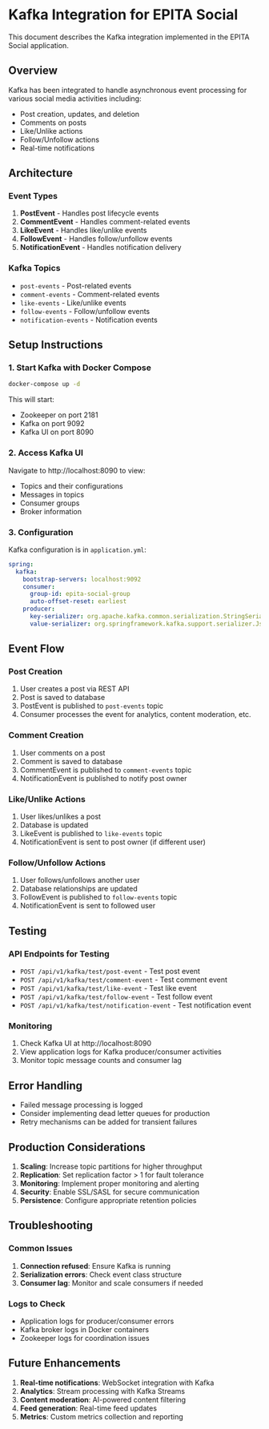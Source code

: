 # Kafka Integration for EPITA Social

This document describes the Kafka integration implemented in the EPITA Social application.

## Overview

Kafka has been integrated to handle asynchronous event processing for various social media activities including:
- Post creation, updates, and deletion
- Comments on posts
- Like/Unlike actions
- Follow/Unfollow actions
- Real-time notifications

## Architecture

### Event Types
1. **PostEvent** - Handles post lifecycle events
2. **CommentEvent** - Handles comment-related events
3. **LikeEvent** - Handles like/unlike events
4. **FollowEvent** - Handles follow/unfollow events
5. **NotificationEvent** - Handles notification delivery

### Kafka Topics
- `post-events` - Post-related events
- `comment-events` - Comment-related events
- `like-events` - Like/unlike events
- `follow-events` - Follow/unfollow events
- `notification-events` - Notification events

## Setup Instructions

### 1. Start Kafka with Docker Compose

```bash
docker-compose up -d
```

This will start:
- Zookeeper on port 2181
- Kafka on port 9092
- Kafka UI on port 8090

### 2. Access Kafka UI

Navigate to http://localhost:8090 to view:
- Topics and their configurations
- Messages in topics
- Consumer groups
- Broker information

### 3. Configuration

Kafka configuration is in `application.yml`:

```yaml
spring:
  kafka:
    bootstrap-servers: localhost:9092
    consumer:
      group-id: epita-social-group
      auto-offset-reset: earliest
    producer:
      key-serializer: org.apache.kafka.common.serialization.StringSerializer
      value-serializer: org.springframework.kafka.support.serializer.JsonSerializer
```

## Event Flow

### Post Creation
1. User creates a post via REST API
2. Post is saved to database
3. PostEvent is published to `post-events` topic
4. Consumer processes the event for analytics, content moderation, etc.

### Comment Creation
1. User comments on a post
2. Comment is saved to database
3. CommentEvent is published to `comment-events` topic
4. NotificationEvent is published to notify post owner

### Like/Unlike Actions
1. User likes/unlikes a post
2. Database is updated
3. LikeEvent is published to `like-events` topic
4. NotificationEvent is sent to post owner (if different user)

### Follow/Unfollow Actions
1. User follows/unfollows another user
2. Database relationships are updated
3. FollowEvent is published to `follow-events` topic
4. NotificationEvent is sent to followed user

## Testing

### API Endpoints for Testing
- `POST /api/v1/kafka/test/post-event` - Test post event
- `POST /api/v1/kafka/test/comment-event` - Test comment event
- `POST /api/v1/kafka/test/like-event` - Test like event
- `POST /api/v1/kafka/test/follow-event` - Test follow event
- `POST /api/v1/kafka/test/notification-event` - Test notification event

### Monitoring
1. Check Kafka UI at http://localhost:8090
2. View application logs for Kafka producer/consumer activities
3. Monitor topic message counts and consumer lag

## Error Handling

- Failed message processing is logged
- Consider implementing dead letter queues for production
- Retry mechanisms can be added for transient failures

## Production Considerations

1. **Scaling**: Increase topic partitions for higher throughput
2. **Replication**: Set replication factor > 1 for fault tolerance
3. **Monitoring**: Implement proper monitoring and alerting
4. **Security**: Enable SSL/SASL for secure communication
5. **Persistence**: Configure appropriate retention policies

## Troubleshooting

### Common Issues
1. **Connection refused**: Ensure Kafka is running
2. **Serialization errors**: Check event class structure
3. **Consumer lag**: Monitor and scale consumers if needed

### Logs to Check
- Application logs for producer/consumer errors
- Kafka broker logs in Docker containers
- Zookeeper logs for coordination issues

## Future Enhancements

1. **Real-time notifications**: WebSocket integration with Kafka
2. **Analytics**: Stream processing with Kafka Streams
3. **Content moderation**: AI-powered content filtering
4. **Feed generation**: Real-time feed updates
5. **Metrics**: Custom metrics collection and reporting
